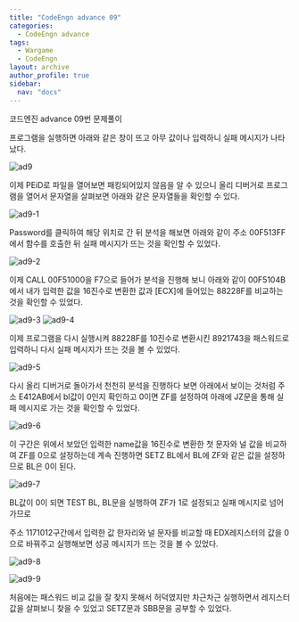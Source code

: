 ```yaml
---
title: "CodeEngn advance 09"
categories:
  - CodeEngn advance
tags:
  - Wargame
  - CodeEngn
layout: archive
author_profile: true
sidebar:
  nav: "docs"
---
```


코드엔진 advance 09번 문제풀이

프로그램을 실행하면 아래와 같은 창이 뜨고 아무 값이나 입력하니 실패 메시지가 나타났다.

![ad9](https://user-images.githubusercontent.com/91646923/135484281-f97ef379-88d6-4448-af2d-73c05782b285.JPG)

이제 PEiD로 파일을 열어보면 패킹되어있지 않음을 알 수 있으니 올리 디버거로 프로그램을 열어서 문자열을 살펴보면 아래와 같은 문자열들을 확인할 수 있다.

![ad9-1](https://user-images.githubusercontent.com/91646923/135484291-ff45d2cb-eb99-4c2c-9036-69f0ac7c4b0f.JPG)

Password를 클릭하여 해당 위치로 간 뒤 분석을 해보면 아래와 같이 주소 00F513FF에서 함수를 호출한 뒤 실패 메시지가 뜨는 것을 확인할 수 있었다.

![ad9-2](https://user-images.githubusercontent.com/91646923/135484299-095763cf-9fbf-402b-b567-25387843fc6c.JPG)

이제 CALL 00F51000을 F7으로 들어가 분석을 진행해 보니 아래와 같이 00F5104B에서 내가 입력한 값을 16진수로 변환한 값과 [ECX]에 들어있는 88228F를 비교하는 것을 확인할 수 있었다.

![ad9-3](https://user-images.githubusercontent.com/91646923/135484306-ed3e2eac-3b32-4885-a30b-3cb311b36736.JPG)
![ad9-4](https://user-images.githubusercontent.com/91646923/135484318-8ffee2ad-47fd-4b07-9b83-4f0b197bd375.JPG)

이제 프로그램을 다시 실행시켜 88228F를 10진수로 변환시킨 8921743을 패스워드로 입력하니 다시 실패 메시지가 뜨는 것을 볼 수 있었다.

![ad9-5](https://user-images.githubusercontent.com/91646923/135484336-c44f7e30-1458-4314-b339-066fe1f3104d.JPG)

다시 올리 디버거로 돌아가서 천천히 분석을 진행하다 보면 아래에서 보이는 것처럼 주소 E412AB에서 bl값이 0인지 확인하고 0이면 ZF를 설정하여 아래에 JZ문을 통해 실패 메시지로 가는 것을 확인할 수 있었다.

![ad9-6](https://user-images.githubusercontent.com/91646923/135484347-ac77cd13-347d-4fb6-9516-5e0d8304d747.JPG)

이 구간은 위에서 보았던 입력한 name값을 16진수로 변환한 첫 문자와 널 값을 비교하여 ZF를 0으로 설정하는데 계속 진행하면 SETZ BL에서 BL에 ZF와 같은 값을 설정하므로 BL은 0이 된다.

![ad9-7](https://user-images.githubusercontent.com/91646923/135484358-3af8eedb-f566-407a-ad63-ee4bb8643a42.JPG)

BL값이 0이 되면 TEST BL, BL문을 실행하여 ZF가 1로 설정되고 실패 메시지로 넘어가므로

주소 1171012구간에서 입력한 값 한자리와 널 문자를 비교할 때 EDX레지스터의 값을 0으로 바꿔주고 실행해보면 성공 메시지가 뜨는 것을 볼 수 있었다.

![ad9-8](https://user-images.githubusercontent.com/91646923/135484369-f3f524f4-4c0e-470f-b092-989f4a627e5e.JPG)

![ad9-9](https://user-images.githubusercontent.com/91646923/135484386-930dffba-5e8b-46ee-ad3e-fe84c32cba29.JPG)

처음에는 패스워드 비교 값을 잘 찾지 못해서 허덕였지만 차근차근 실행하면서 레지스터 값을 살펴보니 찾을 수 있었고 SETZ문과 SBB문을 공부할 수 있었다.
